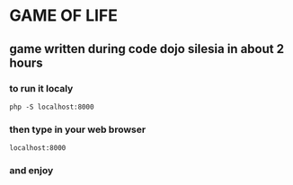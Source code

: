 # GAME OF LIFE #
## game written during code dojo silesia in about 2 hours ##
### to run it localy ###

`php -S localhost:8000`

### then type in your web browser ###

`localhost:8000`

### and enjoy ###